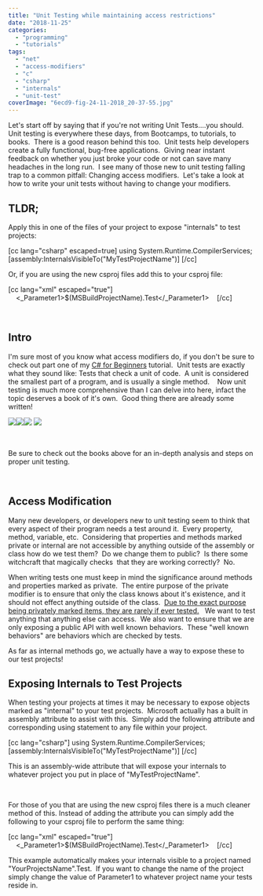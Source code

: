 ```yaml
---
title: "Unit Testing while maintaining access restrictions"
date: "2018-11-25"
categories: 
  - "programming"
  - "tutorials"
tags: 
  - "net"
  - "access-modifiers"
  - "c"
  - "csharp"
  - "internals"
  - "unit-test"
coverImage: "6ecd9-fig-24-11-2018_20-37-55.jpg"
---
```


Let's start off by saying that if you're not writing Unit Tests....you should.  Unit testing is everywhere these days, from Bootcamps, to tutorials, to books.  There is a good reason behind this too.  Unit tests help developers create a fully functional, bug-free applications.  Giving near instant feedback on whether you just broke your code or not can save many headaches in the long run.  I see many of those new to unit testing falling trap to a common pitfall: Changing access modifiers.  Let's take a look at how to write your unit tests without having to change your modifiers.

## TLDR;

Apply this in one of the files of your project to expose "internals" to test projects:

\[cc lang="csharp" escaped=true\] using System.Runtime.CompilerServices; \[assembly:InternalsVisibleTo("MyTestProjectName")\] \[/cc\]

Or, if you are using the new csproj files add this to your csproj file:

\[cc lang="xml" escaped="true"\] <ItemGroup>   <AssemblyAttribute Include="System.Runtime.CompilerServices.InternalsVisibleTo">     <\_Parameter1>$(MSBuildProjectName).Test</\_Parameter1>   </AssemblyAttribute> </ItemGroup> \[/cc\]

 

## Intro

I'm sure most of you know what access modifiers do, if you don't be sure to check out part one of my [C# for Beginners](http://dccoder.com/2017/09/c-for-beginners-part-1/) tutorial.  Unit tests are exactly what they sound like: Tests that check a unit of code.  A unit is considered the smallest part of a program, and is usually a single method.    Now unit testing is much more comprehensive than I can delve into here, infact the topic deserves a book of it's own.  Good thing there are already some written!

[![](//ws-na.amazon-adsystem.com/widgets/q?_encoding=UTF8&ASIN=1788292480&Format=_SL160_&ID=AsinImage&MarketPlace=US&ServiceVersion=20070822&WS=1&tag=dccoder-20&language=en_US)](https://www.amazon.com/NET-Core-Test-Driven-Development/dp/1788292480/ref=as_li_ss_il?ie=UTF8&qid=1543092183&sr=8-1-spons&keywords=unit+tests&psc=1&linkCode=li2&tag=dccoder-20&linkId=28f767f1b724ccb8233891f295694f61&language=en_US)![](https://ir-na.amazon-adsystem.com/e/ir?t=dccoder-20&language=en_US&l=li2&o=1&a=1788292480)[![](//ws-na.amazon-adsystem.com/widgets/q?_encoding=UTF8&ASIN=1617290890&Format=_SL160_&ID=AsinImage&MarketPlace=US&ServiceVersion=20070822&WS=1&tag=dccoder-20&language=en_US)](https://www.amazon.com/dp/1617290890/ref=as_li_ss_il?coliid=I3MT5HW7TVWXDL&colid=OF9KICLQI0VC&psc=0&ref_=lv_ov_lig_dp_it&linkCode=li2&tag=dccoder-20&linkId=46ce73cc11040e9b35d0a4c8f17d58c1&language=en_US) ![](https://ir-na.amazon-adsystem.com/e/ir?t=dccoder-20&language=en_US&l=li2&o=1&a=1617290890)

 

Be sure to check out the books above for an in-depth analysis and steps on proper unit testing.

 

## Access Modification

Many new developers, or developers new to unit testing seem to think that every aspect of their program needs a test around it.  Every property, method, variable, etc.  Considering that properties and methods marked private or internal are not accessible by anything outside of the assembly or class how do we test them?  Do we change them to public?  Is there some witchcraft that magically checks  that they are working correctly?  No.

When writing tests one must keep in mind the significance around methods and properties marked as private.  The entire purpose of the private modifier is to ensure that only the class knows about it's existence, and it should not effect anything outside of the class.  [Due to the exact purpose being privately marked items, they are rarely if ever tested.](https://softwareengineering.stackexchange.com/questions/274937/is-it-bad-practice-to-make-methods-public-solely-for-the-sake-of-unit-testing)   We want to test anything that anything else can access.  We also want to ensure that we are only exposing a public API with well known behaviors.  These "well known behaviors" are behaviors which are checked by tests.

As far as internal methods go, we actually have a way to expose these to our test projects!

## Exposing Internals to Test Projects

When testing your projects at times it may be necessary to expose objects marked as "internal" to your test projects.  Microsoft actually has a built in assembly attribute to assist with this.  Simply add the following attribute and corresponding using statement to any file within your project.

\[cc lang="csharp"\] using System.Runtime.CompilerServices; \[assembly:InternalsVisibleTo("MyTestProjectName")\] \[/cc\]

This is an assembly-wide attribute that will expose your internals to whatever project you put in place of "MyTestProjectName".

 

For those of you that are using the new csproj files there is a much cleaner method of this. Instead of adding the attribute you can simply add the following to your csproj file to perform the same thing:

\[cc lang="xml" escaped="true"\] <ItemGroup>   <AssemblyAttribute Include="System.Runtime.CompilerServices.InternalsVisibleTo">     <\_Parameter1>$(MSBuildProjectName).Test</\_Parameter1>   </AssemblyAttribute> </ItemGroup> \[/cc\]

This example automatically makes your internals visible to a project named "YourProjectsName".Test.  If you want to change the name of the project simply change the value of Parameter1 to whatever project name your tests reside in.
